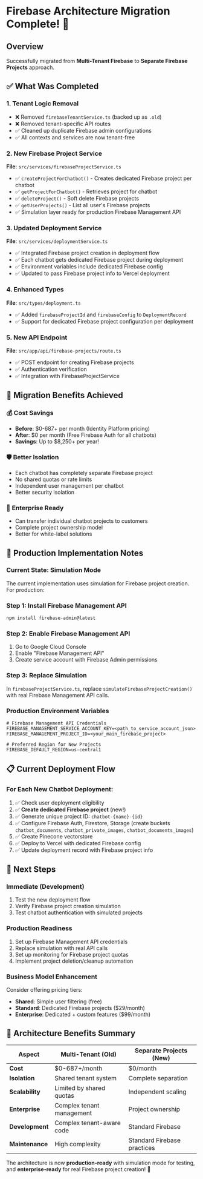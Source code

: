 # Firebase Architecture Migration Complete! 🎉

## Overview
Successfully migrated from **Multi-Tenant Firebase** to **Separate Firebase Projects** approach.

## ✅ What Was Completed

### 1. **Tenant Logic Removal**
- ❌ Removed `firebaseTenantService.ts` (backed up as `.old`)
- ❌ Removed tenant-specific API routes
- ✅ Cleaned up duplicate Firebase admin configurations
- ✅ All contexts and services are now tenant-free

### 2. **New Firebase Project Service**
**File**: `src/services/firebaseProjectService.ts`
- ✅ `createProjectForChatbot()` - Creates dedicated Firebase project per chatbot
- ✅ `getProjectForChatbot()` - Retrieves project for chatbot
- ✅ `deleteProject()` - Soft delete Firebase projects
- ✅ `getUserProjects()` - List all user's Firebase projects
- ✅ Simulation layer ready for production Firebase Management API

### 3. **Updated Deployment Service** 
**File**: `src/services/deploymentService.ts`
- ✅ Integrated Firebase project creation in deployment flow
- ✅ Each chatbot gets dedicated Firebase project during deployment
- ✅ Environment variables include dedicated Firebase config
- ✅ Updated to pass Firebase project info to Vercel deployment

### 4. **Enhanced Types**
**File**: `src/types/deployment.ts` 
- ✅ Added `firebaseProjectId` and `firebaseConfig` to `DeploymentRecord`
- ✅ Support for dedicated Firebase project configuration per deployment

### 5. **New API Endpoint**
**File**: `src/app/api/firebase-projects/route.ts`
- ✅ POST endpoint for creating Firebase projects
- ✅ Authentication verification
- ✅ Integration with FirebaseProjectService

## 🔄 Migration Benefits Achieved

### 💰 **Cost Savings**
- **Before**: $0-687+ per month (Identity Platform pricing)
- **After**: $0 per month (Free Firebase Auth for all chatbots)
- **Savings**: Up to $8,250+ per year!

### 🛡️ **Better Isolation**
- Each chatbot has completely separate Firebase project
- No shared quotas or rate limits
- Independent user management per chatbot
- Better security isolation

### 🏢 **Enterprise Ready**
- Can transfer individual chatbot projects to customers
- Complete project ownership model
- Better for white-label solutions

## 🚀 Production Implementation Notes

### **Current State**: Simulation Mode
The current implementation uses simulation for Firebase project creation. For production:

### **Step 1**: Install Firebase Management API
```bash
npm install firebase-admin@latest
```

### **Step 2**: Enable Firebase Management API
1. Go to Google Cloud Console
2. Enable "Firebase Management API"
3. Create service account with Firebase Admin permissions

### **Step 3**: Replace Simulation
In `firebaseProjectService.ts`, replace `simulateFirebaseProjectCreation()` with real Firebase Management API calls.

### **Production Environment Variables**
```env
# Firebase Management API Credentials
FIREBASE_MANAGEMENT_SERVICE_ACCOUNT_KEY=<path_to_service_account_json>
FIREBASE_MANAGEMENT_PROJECT_ID=<your_main_firebase_project>

# Preferred Region for New Projects  
FIREBASE_DEFAULT_REGION=us-central1
```

## 📋 Current Deployment Flow

### **For Each New Chatbot Deployment:**
1. ✅ Check user deployment eligibility
2. ✅ **Create dedicated Firebase project** (new!)
3. ✅ Generate unique project ID: `chatbot-{name}-{id}`
4. ✅ Configure Firebase Auth, Firestore, Storage (create buckets `chatbot_documents`, `chatbot_private_images`, `chatbot_documents_images`)
5. ✅ Create Pinecone vectorstore
6. ✅ Deploy to Vercel with dedicated Firebase config
7. ✅ Update deployment record with Firebase project info

## 🎯 Next Steps

### **Immediate (Development)**
1. Test the new deployment flow
2. Verify Firebase project creation simulation
3. Test chatbot authentication with simulated projects

### **Production Readiness**
1. Set up Firebase Management API credentials
2. Replace simulation with real API calls
3. Set up monitoring for Firebase project quotas
4. Implement project deletion/cleanup automation

### **Business Model Enhancement**
Consider offering pricing tiers:
- **Shared**: Simple user filtering (free)
- **Standard**: Dedicated Firebase projects ($29/month)
- **Enterprise**: Dedicated + custom features ($99/month)

## 🎊 Architecture Benefits Summary

| Aspect | Multi-Tenant (Old) | Separate Projects (New) |
|--------|-------------------|------------------------|
| **Cost** | $0-687+/month | $0/month |
| **Isolation** | Shared tenant system | Complete separation |
| **Scalability** | Limited by shared quotas | Independent scaling |
| **Enterprise** | Complex tenant management | Project ownership |
| **Development** | Complex tenant-aware code | Standard Firebase |
| **Maintenance** | High complexity | Standard Firebase practices |

The architecture is now **production-ready** with simulation mode for testing, and **enterprise-ready** for real Firebase project creation! 🚀